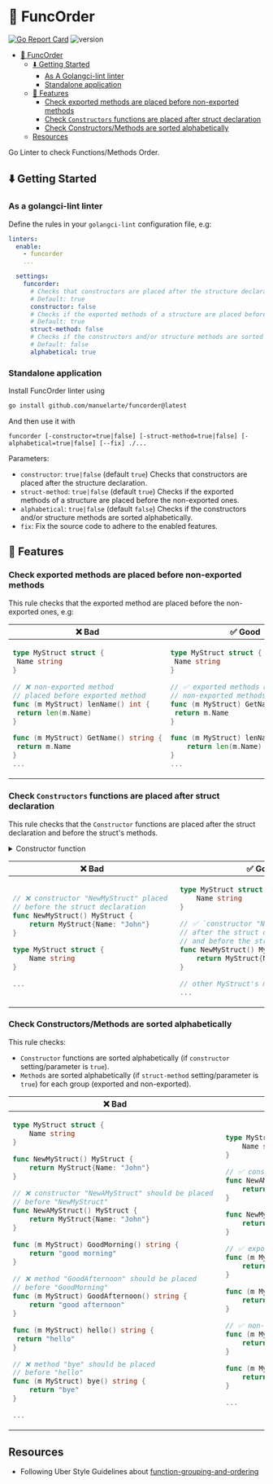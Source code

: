 # 🧐 FuncOrder

[![Go Report Card](https://goreportcard.com/badge/github.com/manuelarte/funcorder)](https://goreportcard.com/report/github.com/manuelarte/funcorder)
![version](https://img.shields.io/github/v/release/manuelarte/funcorder)

- [🧐 FuncOrder](#-funcorder)
  - [⬇️ Getting Started](#️-getting-started)
    - [As A Golangci-lint linter](#as-a-golangci-lint-linter)
    - [Standalone application](#standalone-application)
  - [🚀 Features](#-features)
    - [Check exported methods are placed before non-exported methods](#check-exported-methods-are-placed-before-non-exported-methods)
    - [Check `Constructors` functions are placed after struct declaration](#check-constructors-functions-are-placed-after-struct-declaration)
    - [Check Constructors/Methods are sorted alphabetically](#check-constructorsmethods-are-sorted-alphabetically)
  - [Resources](#resources)

Go Linter to check Functions/Methods Order.

## ⬇️ Getting Started

### As a golangci-lint linter

Define the rules in your `golangci-lint` configuration file, e.g:

```yaml
linters:
  enable:
    - funcorder
    ...

  settings:
    funcorder:
      # Checks that constructors are placed after the structure declaration.
      # Default: true
      constructor: false
      # Checks if the exported methods of a structure are placed before the non-exported ones.
      # Default: true
      struct-method: false
      # Checks if the constructors and/or structure methods are sorted alphabetically.
      # Default: false
      alphabetical: true
```

### Standalone application

Install FuncOrder linter using

```bash
go install github.com/manuelarte/funcorder@latest
```

And then use it with

```
funcorder [-constructor=true|false] [-struct-method=true|false] [-alphabetical=true|false] [--fix] ./...
```

Parameters:

- `constructor`: `true|false` (default `true`) Checks that constructors are placed after the structure declaration.
- `struct-method`: `true|false` (default `true`) Checks if the exported methods of a structure are placed before the non-exported ones.
- `alphabetical`: `true|false` (default `false`) Checks if the constructors and/or structure methods are sorted alphabetically.
- `fix`: Fix the source code to adhere to the enabled features.

## 🚀 Features

### Check exported methods are placed before non-exported methods

This rule checks that the exported method are placed before the non-exported ones, e.g:

<table>
<thead><tr><th>❌ Bad</th><th>✅ Good</th></tr></thead>
<tbody>
<tr><td>

```go
type MyStruct struct {
 Name string
}

// ❌ non-exported method 
// placed before exported method
func (m MyStruct) lenName() int { 
 return len(m.Name)
}

func (m MyStruct) GetName() string {
 return m.Name
}
...
```

</td><td>

```go
type MyStruct struct {
 Name string
}

// ✅ exported methods before 
// non-exported methods
func (m MyStruct) GetName() string {
 return m.Name
}

func (m MyStruct) lenName() int {
    return len(m.Name)
}
...
```

</td></tr>

</tbody>
</table>

### Check `Constructors` functions are placed after struct declaration

This rule checks that the `Constructor` functions are placed after the struct declaration and before the struct's methods.

<details>
  <summary>Constructor function</summary>

> This linter considers a Constructor function a function that has the prefix *New*, or *Must*, and returns 1 or 2 types.
> Where the 1st return type is a struct declared in the same file.

</details>

<table>
<thead><tr><th>❌ Bad</th><th>✅ Good</th></tr></thead>
<tbody>
<tr><td>

```go
// ❌ constructor "NewMyStruct" placed 
// before the struct declaration
func NewMyStruct() MyStruct {
    return MyStruct{Name: "John"}
}

type MyStruct struct {
    Name string
}

...
```

</td><td>

```go
type MyStruct struct {
    Name string
}

// ✅ `constructor "NewMyStruct" placed 
// after the struct declaration 
// and before the struct's methods`
func NewMyStruct() MyStruct {
    return MyStruct{Name: "John"}
}

// other MyStruct's methods
...
```

</td></tr>

</tbody>
</table>

### Check Constructors/Methods are sorted alphabetically

This rule checks:

- `Constructor` functions are sorted alphabetically (if `constructor` setting/parameter is `true`).
- `Methods` are sorted alphabetically (if `struct-method` setting/parameter is `true`) for each group (exported and non-exported).

<table>
<thead><tr><th>❌ Bad</th><th>✅ Good</th></tr></thead>
<tbody>
<tr><td>

```go
type MyStruct struct {
    Name string
}

func NewMyStruct() MyStruct {
    return MyStruct{Name: "John"}
}

// ❌ constructor "NewAMyStruct" should be placed 
// before "NewMyStruct"
func NewAMyStruct() MyStruct {
    return MyStruct{Name: "John"}
}

func (m MyStruct) GoodMorning() string {
    return "good morning"
}

// ❌ method "GoodAfternoon" should be placed 
// before "GoodMorning"
func (m MyStruct) GoodAfternoon() string {
    return "good afternoon"
}

func (m MyStruct) hello() string {
 return "hello"
}

// ❌ method "bye" should be placed 
// before "hello"
func (m MyStruct) bye() string {
    return "bye"
}

...
```

</td><td>

```go
type MyStruct struct {
    Name string
}

// ✅ constructors sorted alphabetically
func NewAMyStruct() MyStruct {
    return MyStruct{Name: "John"}
}

func NewMyStruct() MyStruct {
    return MyStruct{Name: "John"}
}

// ✅ exported methods sorted alphabetically
func (m MyStruct) GoodAfternoon() string {
    return "good afternoon"
}

func (m MyStruct) GoodMorning() string {
    return "good morning"
}

// ✅ non-exported methods sorted alphabetically
func (m MyStruct) bye() string {
    return "bye"
}

func (m MyStruct) hello() string {
    return "hello"
}

...
```

</td></tr>

</tbody>
</table>

## Resources

- Following Uber Style Guidelines about [function-grouping-and-ordering](https://github.com/uber-go/guide/blob/master/style.md#function-grouping-and-ordering)
